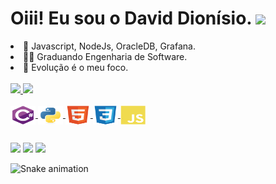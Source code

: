 <h1> Oiii! Eu sou o David Dionísio. <img src="https://emoji.gg/assets/emoji/4708_Pikachu_Hello.gif" width="24"/></h1>
<li> 🧠 Javascript, NodeJs, OracleDB, Grafana. </li>
<li> 👨‍🎓 Graduando Engenharia de Software. </li>
<li> 👊 Evolução é o meu foco. </li>
<br/>
 <div>
  <a href="https://github.com/deivondionisio">
  <img height="180em" src="https://github-readme-stats.vercel.app/api?username=deivondionisio&show_icons=true&theme=dark&include_all_commits=true&count_private=true"/>
  <img height="180em" src="https://github-readme-stats.vercel.app/api/top-langs/?username=deivondionisio&layout=compact&langs_count=7&theme=dark"/>
</div>
  
 <div style="display: inline_block"><br>
    <img align="center" alt="Deivon-Csharp" height="30" width="40" src="https://raw.githubusercontent.com/devicons/devicon/master/icons/csharp/csharp-original.svg">
    <img align="center" alt="Deivon-Python" height="30" width="40" src="https://raw.githubusercontent.com/devicons/devicon/master/icons/python/python-original.svg">
    <img align="center" alt="Deivon-HTML" height="30" width="40" src="https://raw.githubusercontent.com/devicons/devicon/master/icons/html5/html5-original.svg">
    <img align="center" alt="Deivon-CSS" height="30" width="40" src="https://raw.githubusercontent.com/devicons/devicon/master/icons/css3/css3-original.svg">
    <img align="center" alt="Deivon-Js" height="30" width="40" src="https://raw.githubusercontent.com/devicons/devicon/master/icons/javascript/javascript-plain.svg">
  
</div>
  
   ##
 
<div> 
   <a href="https://www.instagram.com/deivon_dionisio" target="_blank"><img src="https://img.shields.io/badge/-Instagram-%23E4405F?style=for-the-badge&logo=instagram&logoColor=white" target="_blank"></a>
  <a href = "mailto:deivondionisio@gmail.com"><img src="https://img.shields.io/badge/-Gmail-%23333?style=for-the-badge&logo=gmail&logoColor=white" target="_blank"></a>
  <a href="https://www.linkedin.com/in/david-dionisio-b6395152/" target="_blank"><img src="https://img.shields.io/badge/-LinkedIn-%230077B5?style=for-the-badge&logo=linkedin&logoColor=white" target="_blank"></a> 
 
  ![Snake animation](https://github.com/deivondionisio/deivondionisio/blob/output/github-contribution-grid-snake.svg)

</div>
